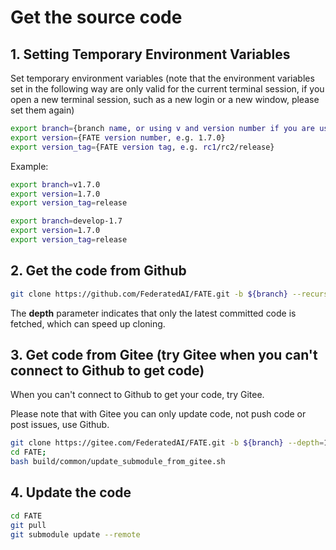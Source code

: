 # Get the source code

## 1. Setting Temporary Environment Variables

Set temporary environment variables (note that the environment variables set in the following way are only valid for the current terminal session, if you open a new terminal session, such as a new login or a new window, please set them again)

```bash
export branch={branch name, or using v and version number if you are using a release branch, e.g. v1.7.0}
export version={FATE version number, e.g. 1.7.0}
export version_tag={FATE version tag, e.g. rc1/rc2/release}
```

Example:

```bash
export branch=v1.7.0
export version=1.7.0
export version_tag=release
```

```bash
export branch=develop-1.7
export version=1.7.0
export version_tag=release
```

## 2. Get the code from Github

```bash
git clone https://github.com/FederatedAI/FATE.git -b ${branch} --recurse-submodules --depth=1
```

The **depth** parameter indicates that only the latest committed code is fetched, which can speed up cloning.

## 3. Get code from Gitee (try Gitee when you can't connect to Github to get code)

When you can't connect to Github to get your code, try Gitee.

Please note that with Gitee you can only update code, not push code or post issues, use Github.

```bash
git clone https://gitee.com/FederatedAI/FATE.git -b ${branch} --depth=1;
cd FATE;
bash build/common/update_submodule_from_gitee.sh
```

## 4. Update the code

```bash
cd FATE
git pull
git submodule update --remote
```
